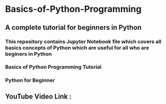 # Basics-of-Python-Programming
## A complete tutorial for beginners in Python

### This repository contains Jupyter Notebook file which covers all basics concepts of Python which are useful for all who are beginers in Python
### Basics of Python Programming Tutorial
### Python for Beginner

## YouTube Video Link : 

